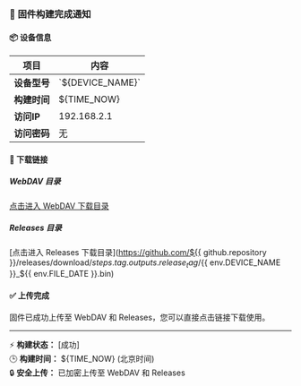 ### 🚀 **固件构建完成通知**

#### 📦 **设备信息**
| 项目       | 内容         |
|------------|--------------|
| **设备型号** | \`${DEVICE_NAME}\` |
| **构建时间** | ${TIME_NOW}  |
| **访问IP**   | 192.168.2.1  |
| **访问密码** | 无           |

#### 🔗 **下载链接**

##### **WebDAV 目录**
[点击进入 WebDAV 下载目录](${CLEAN_URL})

##### **Releases 目录**
[点击进入 Releases 下载目录](https://github.com/${{ github.repository }}/releases/download/${{ steps.tag.outputs.release_tag }}/${{ env.DEVICE_NAME }}_${{ env.FILE_DATE }}.bin)

#### ✅ **上传完成**
固件已成功上传至 WebDAV 和 Releases，您可以直接点击链接下载使用。

---

⚡ **构建状态：** [成功]  
🕒 **构建时间：** ${TIME_NOW} (北京时间)  
🔒 **安全上传：** 已加密上传至 WebDAV 和 Releases
